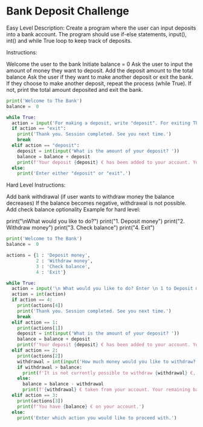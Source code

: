 # Bank Deposit Challenge

Easy Level
Description: Create a program where the user can input deposits into a bank account. The program should use if-else statements, input(), int() and while True loop to keep track of deposits.

Instructions:

Welcome the user to the bank
Initiate balance = 0
Ask the user to input the amount of money they want to deposit.
Add the deposit amount to the total balance
Ask the user if they want to make another deposit or exit the bank.
If they choose to make another deposit, repeat the process (while True).
If not, print the total amount deposited and exit the bank.

```python
print('Welcome to The Bank')
balance =  0

while True: 
  action = input('For making a deposit, write "deposit". For exiting The Bank, write "exit".')
  if action == "exit":
    print('Thank you. Session completed. See you next time.')
    break
  elif action == "deposit":
    deposit = int(input('What is the amount of your deposit? '))
    balance = balance + deposit
    print(f'Your deposit {deposit} € has been added to your account. Your current balance is {balance} €.')
  else:
    print('Enter either "deposit" or "exit".')

```

Hard Level
Instructions:

Add bank withdrawal (if user wants to withdraw money the balance decreases)
If the balance becomes negative, withdrawal is not possible.
Add check balance optionality
Example for hard level:

print("\nWhat would you like to do?")
print("1. Deposit money")
print("2. Withdraw money")
print("3. Check balance")
print("4. Exit")

```python
print('Welcome to The Bank')
balance =  0

actions = {1 : 'Deposit money',
           2 : 'Withdraw money',
           3 : 'Check balance',
           4 : 'Exit'}

while True: 
  action = input('\n What would you like to do? Enter \n 1 to Deposit money \n 2 to Withdraw money \n 3 to Check balance \n 4 to Exit \n')
  action = int(action)
  if action == 4:
    print(actions[4])
    print('Thank you. Session completed. See you next time.')
    break
  elif action == 1:
    print(actions[1])
    deposit = int(input('What is the amount of your deposit? '))
    balance = balance + deposit
    print(f'Your deposit {deposit} € has been added to your account. Your current balance is {balance} €.')
  elif action == 2:
    print(actions[2])
    withdrawal = int(input('How much money would you like to withdraw? '))
    if withdrawal > balance:
      print(f'It is not currently possible to withdraw {withdrawal} €, as your balance is {balance} €.')
    else:
      balance = balance - withdrawal
      print(f'{withdrawal} € taken from your account. Your remaining balance is {balance} €.')
  elif action == 3:
    print(actions[3])
    print(f'You have {balance} € on your account.')
  else:
    print('Enter which action you would like to proceed with.')
```
